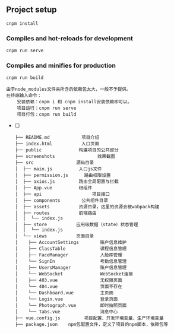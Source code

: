 <!-- 
 * @Author: Yimning
 * @Date: 2020-12-26 18:32:44
 * @LastEditTime: 2020-12-29 15:01:10
 * @LastEditors: Please set LastEditors   
 * @Description: In User Settings Edit 
 * @FilePath: \vue-manage-system\README.md
-->
   
## Project setup
```
cnpm install
```

### Compiles and hot-reloads for development
``` 
cnpm run serve
```

### Compiles and minifies for production
```
cnpm run build
```

  
```
由于node_modules文件夹所含的依赖包太大，一般不予提供。
在终端输入命令：
	安装依赖：cnpm i 和 cnpm install安装依赖即可以。
	项目运行：cnpm run serve 
	项目打包：cnpm run build
```  
- [ ] ``` 
  ├── README.md            项目介绍
  ├── index.html           入口页面
  ├── public              构建项目的公共部分
  ├── screenshots                效果截图
  ├── src                源码目录 
  │  ├── main.js          入口js文件
  │  ├── permission.js      路由权限设置
  │  ├── axios.js         路由全局配置与拦截
  │  ├── App.vue          根组件
  │  ├── api                   项目接口
  │  ├── components        公共组件目录
  │  ├── assets           资源目录，这里的资源会被wabpack构建
  │  ├── routes           前端路由
  │  │  └── index.js
  │  ├── store           应用级数据（state）状态管理
  │  │  └── index.js
  │  └── views           页面目录
  │    ├── AccountSettings        账户信息维护
  │    ├── ClassTable             课程信息管理
  │    ├── FaceManager            人脸库管理
  │    └── SignIn                 考勤信息管理
  │    ├── UsersManager           账户信息管理
  │    └── WebSocket              WebSocket连接 
  │    ├── 403.vue                无权限页面
  │    └── 404.vue                页面不存在
  │    └── Dashboard.vue          主页面
  │    └── Login.vue              登录页面
  │    └── Photograph.vue         即时拍照页面
  │    └── Tabs.vue               消息中心
  ├── vue.config.js         项目配置、开发环境变量、生产环境变量
  ├── package.json    npm包配置文件，定义了项目的npm脚本，依赖包等
  ```

